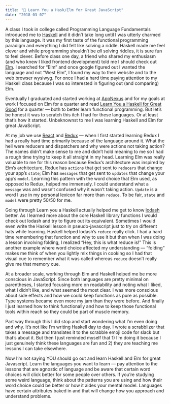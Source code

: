 ```yaml
---
title: "🌳 Learn You a Hask/Elm for Great JavaScript"
date: "2018-03-07"
---
```


A class I took in college called Programming Language Fundamentals introduced me to [Haskell](https://www.haskell.org/) and it didn’t take long until I was utterly charmed by this language. It was my first taste of the functional programming paradigm and everything I did felt like solving a riddle. Haskell made me feel clever and while programming shouldn’t be _all_ solving riddles, it is sure fun to feel clever. Before class one day, a friend who shared my enthusiasm (and who knew I liked frontend development) told me I should check out [Elm](http://elm-lang.org/). I searched for “Elm” and once google figured out I wanted the language and not “West Elm”, I found my way to their website and to the web browser wysiwyg. For once I had a hard time paying attention to my Haskell class because I was so interested in figuring out (and comparing) Elm.

Eventually I graduated and started working at [AppNexus](https://www.appnexus.com) and for my goals at work I focused on Elm for a quarter and read [Learn You a Haskell for Great Good](http://learnyouahaskell.com/) for a quarter — both to better learn functional programming. But let’s be honest it was to scratch this itch I had for these languages. Or at least that’s how it started. Unbeknownst to me I was learning Haskell and Elm for great JavaScript.

At my job we use [React](https://facebook.github.io/react/) and [Redux](http://redux.js.org/) — when I first started learning Redux I had a really hard time primarily because of the language around it. What the hell were reducers and dispatchers and why were actions not taking action? The names didn’t make sense to me and didn’t hold meaning to me so I had a rough time trying to keep it all straight in my head. Learning Elm was really valuable to me for this reason because Redux’s architecture was inspired by Elm’s architecture. Redux has `actions` that get sent to `reducers` that change your app’s `state`; Elm has `messages` that get sent to `updates` that change your app’s `model`. Learning this pattern with the word choice that Elm used, as opposed to Redux, helped me immensely. I could understand what a `message` was and wasn’t confused why it wasn’t taking action. `Update` is a word I use in my personal lexicon far more than `reduce`. To be fair, `state` and `model` were pretty 50/50 for me.

Going through Learn you a Haskell actually helped me get to know [lodash](https://lodash.com/) better. As I learned more about the core Haskell library functions I would check out lodash and try to figure out its equivalent. Sometimes I would even write the Haskell lesson in pseudo-javascript just to try on different hats while learning. Haskell helped lodash’s `reduce` really click. I had a hard time remembering that function and why to use it but then when I was doing a lesson involving folding, I realized “Hey, this is what reduce is!” This is another example where word choice affected my understanding — “folding” makes me think of when you lightly mix things in cooking so I had that visual cue to remember what it was called whereas `reduce` doesn’t really give me that memory cue.

At a broader scale, working through Elm and Haskell helped me be more conscious in JavaScript. Since both languages are pretty minimal on parentheses, I started focusing more on readability and noting what I liked, what I didn’t like, and what seemed the most clear. I was more conscious about side effects and how we could keep functions as pure as possible. Type systems became even more my jam than they were before. And finally I just learned how to think functionally and how to keep those functional tools within reach so they could be part of muscle memory.

Part way through this I did stop and start wondering what I’m even doing and why. It’s not like I’m writing Haskell day to day. I wrote a scrabblizer that takes a message and translates it to the scrabble emoji code for slack but that’s about it. But then I just reminded myself that 1) I’m doing it because I just genuinely think these languages are fun and 2) they are teaching me lessons I can take elsewhere.

Now I’m not saying YOU should go out and learn Haskell and Elm for great Javascript. Learn the languages you want to learn — pay attention to the lessons that are agnostic of language and be aware that certain word choices will click better for some people over others. If you’re studying some weird language, think about the patterns you are using and how their word choice could be better or how it aides your mental model. Languages have certain attributes baked in and that will change how you approach and understand problems.
